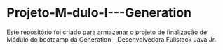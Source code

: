 # Projeto-M-dulo-I---Generation
Este repositório foi criado para armazenar o projeto de finalização de Módulo do bootcamp da Generation - Desenvolvedora Fullstack Java Jr.
